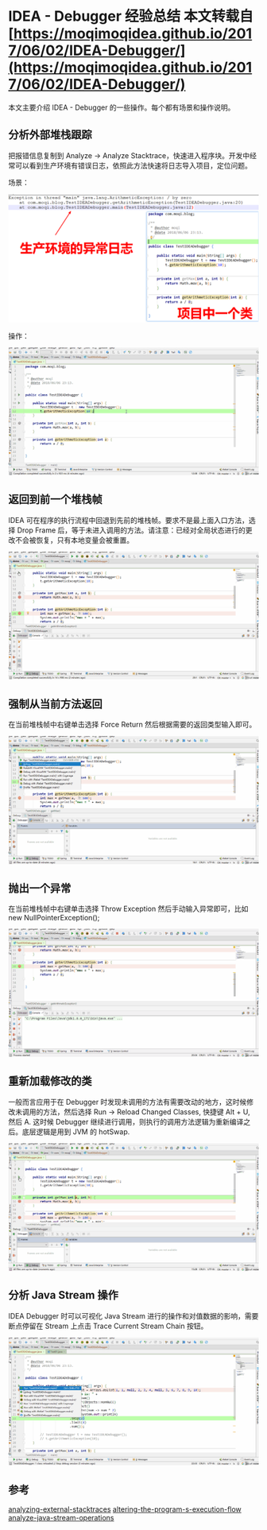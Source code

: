 # IDEA - Debugger 经验总结 本文转载自 [https://moqimoqidea.github.io/2017/06/02/IDEA-Debugger/](https://moqimoqidea.github.io/2017/06/02/IDEA-Debugger/)

本文主要介绍 IDEA - Debugger 的一些操作。每个都有场景和操作说明。

## 分析外部堆栈跟踪

把报错信息复制到 Analyze -> Analyze Stacktrace，快速进入程序块。开发中经常可以看到生产环境有错误日志，依照此方法快速将日志导入项目，定位问题。

场景：

![Analysis_Static_Stacktrace](idea-debugger-experience.assets/Analysis_Static_Stacktrace.png)

操作：

![Analyze_Stacktrace](idea-debugger-experience.assets/Analyze_Stacktrace.gif)

## 返回到前一个堆栈帧

IDEA 可在程序的执行流程中回退到先前的堆栈帧。要求不是最上面入口方法，选择 Drop Frame 后，等于未进入调用的方法。请注意：已经对全局状态进行的更改不会被恢复，只有本地变量会被重置。

![drop_frame](idea-debugger-experience.assets/drop_frame.gif)

## 强制从当前方法返回

在当前堆栈帧中右键单击选择 Force Return 然后根据需要的返回类型输入即可。

![force_return](idea-debugger-experience.assets/force_return.gif)

## 抛出一个异常

在当前堆栈帧中右键单击选择 Throw Exception 然后手动输入异常即可，比如 new NullPointerException();

![throw_expection](idea-debugger-experience.assets/throw_expection.gif)

## 重新加载修改的类

一般而言应用于在 Debugger 时发现未调用的方法有需要改动的地方，这时候修改未调用的方法，然后选择 Run -> Reload Changed Classes, 快捷键 Alt + U, 然后 A. 这时候 Debugger 继续进行调用，则执行的调用方法逻辑为重新编译之后。底层逻辑是用到 JVM 的 hotSwap.

![reload_change_class](idea-debugger-experience.assets/reload_change_class.gif)

## 分析 Java Stream 操作

IDEA Debugger 时可以可视化 Java Stream 进行的操作和对值数据的影响，需要断点停留在 Stream 上点击 Trace Current Stream Chain 按钮。

![stream_trace](idea-debugger-experience.assets/stream_trace.gif)

## 参考

[analyzing-external-stacktraces](https://www.jetbrains.com/help/idea/analyzing-external-stacktraces.html)
[altering-the-program-s-execution-flow](https://www.jetbrains.com/help/idea/altering-the-program-s-execution-flow.html)
[analyze-java-stream-operations](https://www.jetbrains.com/help/idea/analyze-java-stream-operations.html)

